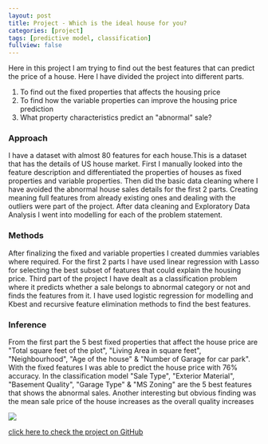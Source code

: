 ```yaml
---
layout: post
title: Project - Which is the ideal house for you?
categories: [project]
tags: [predictive model, classification]
fullview: false
---
```


Here in this project I am trying to find out the best features that can predict the price of a house. Here I have divided the project into different parts.
1. To find out the fixed properties that affects the housing price
2. To find how the variable properties can improve the housing price prediction
3. What property characteristics predict an "abnormal" sale?

### Approach

I have a dataset with almost 80 features for each house.This is a dataset that has the details of US house market. First I manually looked into the feature description and differentiated the properties of houses as fixed properties and variable properties. Then did the basic data cleaning where I have avoided the abnormal house sales details for the first 2 parts. Creating meaning full features from already existing ones and dealing with the outliers were part of the project. After data cleaning and Exploratory Data Analysis I went into modelling for each of the problem statement.

### Methods

After finalizing the fixed and variable properties I created dummies variables where required. For the first 2 parts I have used linear regression with Lasso for selecting the best subset of features that could explain the housing price. Third part of the project I have dealt as a classification problem where it predicts whether a sale belongs to abnormal category or not and finds the features from it. I have used logistic regression for modelling and Kbest and recursive feature elimination methods to find the best features.

### Inference

From the first part the 5 best fixed properties that affect the house price are "Total square feet of the plot", "Living Area in square feet", "Neighbourhood", "Age of the house" & "Number of Garage for car park". With the fixed features I was able to predict the house price with 76% accuracy. In the classification model "Sale Type", "Exterior Material", "Basement Quality", "Garage Type" & "MS Zoning" are the 5 best features that shows the abnormal sales. 
Another interesting but obvious finding was the mean sale price of the house increases as the overall quality increases

<img src="./datasets/Sale_vs_Qual.png">



<a class="btn btn-default" href="https://github.com/MahendraShaji/Project/tree/master/Data_Science_NLP">click here to check the project on GitHub</a>



